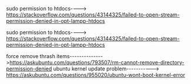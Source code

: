 
sudo permission to htdocs---->
https://stackoverflow.com/questions/43144325/failed-to-open-stream-permission-denied-in-opt-lampp-htdocs


sudo permission to htdocs---->
https://stackoverflow.com/questions/43144325/failed-to-open-stream-permission-denied-in-opt-lampp-htdocs


force remove thrash items-------------->https://askubuntu.com/questions/793507/rm-cannot-remove-directory-permission-denied
ubuntu kernel update problem----------->
https://askubuntu.com/questions/955020/ubuntu-wont-boot-kernel-error
